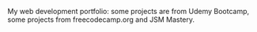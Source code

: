 My web development portfolio: some projects are from Udemy Bootcamp, some projects from freecodecamp.org and JSM Mastery.
